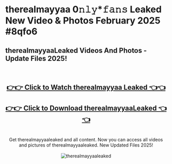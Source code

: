 # therealmayyaa 0𝚗𝚕𝚢*𝚏𝚊𝚗𝚜 Leaked New Video & Photos February 2025 #8qfo6

<h2>therealmayyaaLeaked Videos And Photos - Update Files 2025!</h2>
<br>
<div align="center">
<h2><a href="https://mediaupload.pro?title=therealmayyaa&ref=11F" rel="nofollow">👉👉 Click to Watch therealmayyaa Leaked 👈👈</a></h2>
<h2><a href="https://mediaupload.pro?title=therealmayyaa&ref=11F" rel="nofollow">👉👉 Click to Download therealmayyaaLeaked 👈👈</a></h2>
<br>
Get therealmayyaaleaked and all content. Now you can access all videos and pictures of therealmayyaaleaked. New Updated Files 2025!
<br>
<br>
<a href="https://mediaupload.pro?title=therealmayyaa&ref=11F" rel="nofollow" data-target="animated-image.originalLink"><img src="https://i.ibb.co/Gkj2r4b/banner.png" alt="therealmayyaaleaked" style="max-width: 100%; display: inline-block;" data-target="animated-image.originalImage"></a>
</div>
<br>

